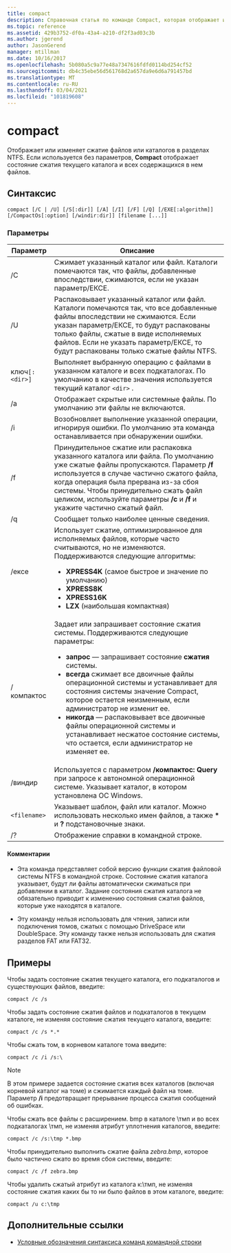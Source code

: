 ```yaml
---
title: compact
description: Справочная статья по команде Compact, которая отображает или изменяет сжатие файлов или каталогов в разделах NTFS.
ms.topic: reference
ms.assetid: 429b3752-df0a-43a4-a210-df2f3ad03c3b
ms.author: jgerend
author: JasonGerend
manager: mtillman
ms.date: 10/16/2017
ms.openlocfilehash: 5b080a5c9a77e48a7347616fdfd0114bd254cf52
ms.sourcegitcommit: db4c35ebe56d561768d2a657da9e6d6a791457bd
ms.translationtype: MT
ms.contentlocale: ru-RU
ms.lasthandoff: 03/04/2021
ms.locfileid: "101819608"
---
```

# <a name="compact"></a>compact

Отображает или изменяет сжатие файлов или каталогов в разделах NTFS. Если используется без параметров, **Compact** отображает состояние сжатия текущего каталога и всех содержащихся в нем файлов.

## <a name="syntax"></a>Синтаксис

```
compact [/C | /U] [/S[:dir]] [/A] [/I] [/F] [/Q] [/EXE[:algorithm]] [/CompactOs[:option] [/windir:dir]] [filename [...]]
```

### <a name="parameters"></a>Параметры

| Параметр | Описание |
| --------- | ----------- |
| /C | Сжимает указанный каталог или файл. Каталоги помечаются так, что файлы, добавленные впоследствии, сжимаются, если не указан параметр/ЕКСЕ. |
| /U | Распаковывает указанный каталог или файл. Каталоги помечаются так, что все добавленные файлы впоследствии не сжимаются. Если указан параметр/ЕКСЕ, то будут распакованы только файлы, сжатые в виде исполняемых файлов. Если не указать параметр/ЕКСЕ, то будут распакованы только сжатые файлы NTFS. |
| ключ`[:<dir>]` | Выполняет выбранную операцию с файлами в указанном каталоге и всех подкаталогах. По умолчанию в качестве значения используется текущий каталог `<dir>` . |
| /a | Отображает скрытые или системные файлы. По умолчанию эти файлы не включаются. |
| /i | Возобновляет выполнение указанной операции, игнорируя ошибки. По умолчанию эта команда останавливается при обнаружении ошибки. |
| /f | Принудительное сжатие или распаковка указанного каталога или файла. По умолчанию уже сжатые файлы пропускаются. Параметр **/f** используется в случае частично сжатого файла, когда операция была прервана из-за сбоя системы. Чтобы принудительно сжать файл целиком, используйте параметры **/c** и **/f** и укажите частично сжатый файл. |
| /q | Сообщает только наиболее ценные сведения. |
| /ексе | Использует сжатие, оптимизированное для исполняемых файлов, которые часто считываются, но не изменяются. Поддерживаются следующие алгоритмы:<ul><li>**XPRESS4K** (самое быстрое и значение по умолчанию)</li><li>**XPRESS8K**</li><li>**XPRESS16K**</li><li>**LZX** (наибольшая компактная)</li></ul> |
| /компактос | Задает или запрашивает состояние сжатия системы. Поддерживаются следующие параметры:<ul><li>**запрос** — запрашивает состояние **сжатия** системы.</li><li>**всегда** сжимает все двоичные файлы операционной системы и устанавливает для состояния системы значение Compact, которое остается неизменным, если администратор не изменит ее.</li><li>**никогда** — распаковывает все двоичные файлы операционной системы и устанавливает несжатое состояние системы, что остается, если администратор не изменяет ее.</li></ul> |
| /виндир | Используется с параметром **/компактос: Query** при запросе к автономной операционной системе. Указывает каталог, в котором установлена ОС Windows. |
| `<filename>` | Указывает шаблон, файл или каталог. Можно использовать несколько имен файлов, а также **&#42;** и **?** подстановочные знаки. |
| /? | Отображение справки в командной строке. |

#### <a name="remarks"></a>Комментарии

- Эта команда представляет собой версию функции сжатия файловой системы NTFS в командной строке. Состояние сжатия каталога указывает, будут ли файлы автоматически сжиматься при добавлении в каталог. Задание состояния сжатия каталога не обязательно приводит к изменению состояния сжатия файлов, которые уже находятся в каталоге.

- Эту команду нельзя использовать для чтения, записи или подключения томов, сжатых с помощью DriveSpace или DoubleSpace. Эту команду также нельзя использовать для сжатия разделов FAT или FAT32.

## <a name="examples"></a>Примеры

Чтобы задать состояние сжатия текущего каталога, его подкаталогов и существующих файлов, введите:

```
compact /c /s
```

Чтобы задать состояние сжатия файлов и подкаталогов в текущем каталоге, не изменяя состояние сжатия текущего каталога, введите:

```
compact /c /s *.*
```

Чтобы сжать том, в корневом каталоге тома введите:

```
compact /c /i /s:\
```

> [!NOTE]
> В этом примере задается состояние сжатия всех каталогов (включая корневой каталог на томе) и сжимается каждый файл на томе. Параметр **/i** предотвращает прерывание процесса сжатия сообщений об ошибках.

Чтобы сжать все файлы с расширением. bmp в каталоге \тмп и во всех подкаталогах \тмп, не изменяя атрибут уплотнения каталогов, введите:

```
compact /c /s:\tmp *.bmp
```

Чтобы принудительно выполнить сжатие файла *zebra.bmp*, которое было частично сжато во время сбоя системы, введите:

```
compact /c /f zebra.bmp
```

Чтобы удалить сжатый атрибут из каталога к:\тмп, не изменяя состояние сжатия каких бы то ни было файлов в этом каталоге, введите:

```
compact /u c:\tmp
```

## <a name="additional-references"></a>Дополнительные ссылки

- [Условные обозначения синтаксиса команд командной строки](command-line-syntax-key.md)